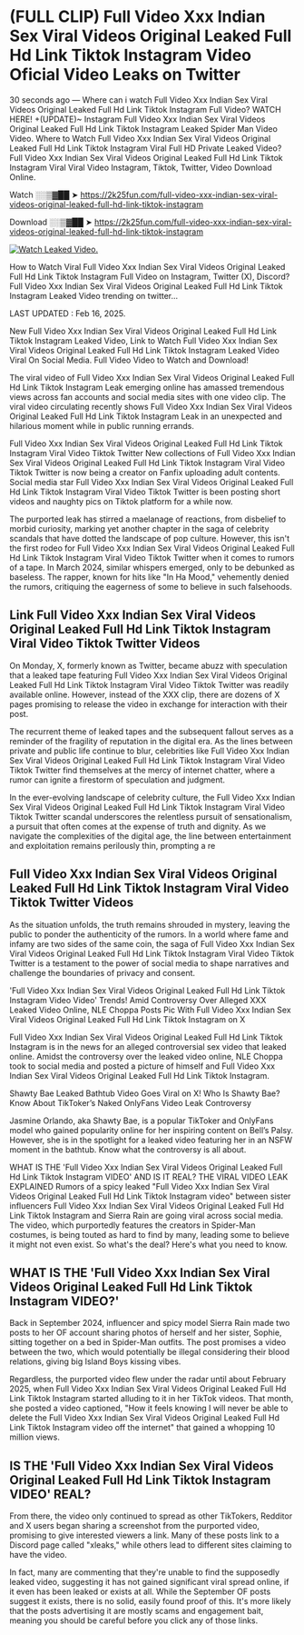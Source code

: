 # (FULL CLIP) Full Video Xxx Indian Sex Viral Videos Original Leaked Full Hd Link Tiktok Instagram Video Oficial Video Leaks on Twitter

30 seconds ago — Where can i watch Full Video Xxx Indian Sex Viral Videos Original Leaked Full Hd Link Tiktok Instagram Full Video? WATCH HERE! +(UPDATE)~ Instagram Full Video Xxx Indian Sex Viral Videos Original Leaked Full Hd Link Tiktok Instagram Leaked Spider Man Video Video. Where to Watch Full Video Xxx Indian Sex Viral Videos Original Leaked Full Hd Link Tiktok Instagram Viral Full HD Private Leaked Video? Full Video Xxx Indian Sex Viral Videos Original Leaked Full Hd Link Tiktok Instagram Viral Viral Video Instagram, Tiktok, Twitter, Video Download Online.

Watch ░░▒▓██ ➤ https://2k25fun.com/full-video-xxx-indian-sex-viral-videos-original-leaked-full-hd-link-tiktok-instagram

Download ░░▒▓██ ➤ https://2k25fun.com/full-video-xxx-indian-sex-viral-videos-original-leaked-full-hd-link-tiktok-instagram

[![Watch Leaked Video.](https://miro.medium.com/v2/resize:fit:828/format:webp/1*cilzJN44JGOrTw9NJCrNHA.gif "Watch Leaked Video")](https://2k25fun.com/full-video-xxx-indian-sex-viral-videos-original-leaked-full-hd-link-tiktok-instagram)

How to Watch Viral Full Video Xxx Indian Sex Viral Videos Original Leaked Full Hd Link Tiktok Instagram Full Video on Instagram, Twitter (X), Discord? Full Video Xxx Indian Sex Viral Videos Original Leaked Full Hd Link Tiktok Instagram Leaked Video trending on twitter...

LAST UPDATED : Feb 16, 2025.

New Full Video Xxx Indian Sex Viral Videos Original Leaked Full Hd Link Tiktok Instagram Leaked Video, Link to Watch Full Video Xxx Indian Sex Viral Videos Original Leaked Full Hd Link Tiktok Instagram Leaked Video Viral On Social Media. Full Video Video to Watch and Download!

The viral video of Full Video Xxx Indian Sex Viral Videos Original Leaked Full Hd Link Tiktok Instagram Leak emerging online has amassed tremendous views across fan accounts and social media sites with one video clip. The viral video circulating recently shows Full Video Xxx Indian Sex Viral Videos Original Leaked Full Hd Link Tiktok Instagram Leak in an unexpected and hilarious moment while in public running errands.

Full Video Xxx Indian Sex Viral Videos Original Leaked Full Hd Link Tiktok Instagram Viral Video Tiktok Twitter New collections of Full Video Xxx Indian Sex Viral Videos Original Leaked Full Hd Link Tiktok Instagram Viral Video Tiktok Twitter is now being a creator on Fanfix uploading adult contents. Social media star Full Video Xxx Indian Sex Viral Videos Original Leaked Full Hd Link Tiktok Instagram Viral Video Tiktok Twitter is been posting short videos and naughty pics on Tiktok platform for a while now.

The purported leak has stirred a maelanage of reactions, from disbelief to morbid curiosity, marking yet another chapter in the saga of celebrity scandals that have dotted the landscape of pop culture. However, this isn't the first rodeo for Full Video Xxx Indian Sex Viral Videos Original Leaked Full Hd Link Tiktok Instagram Viral Video Tiktok Twitter when it comes to rumors of a tape. In March 2024, similar whispers emerged, only to be debunked as baseless. The rapper, known for hits like "In Ha Mood," vehemently denied the rumors, critiquing the eagerness of some to believe in such falsehoods.

## Link Full Video Xxx Indian Sex Viral Videos Original Leaked Full Hd Link Tiktok Instagram Viral Video Tiktok Twitter Videos

On Monday, X, formerly known as Twitter, became abuzz with speculation that a leaked tape featuring Full Video Xxx Indian Sex Viral Videos Original Leaked Full Hd Link Tiktok Instagram Viral Video Tiktok Twitter was readily available online. However, instead of the XXX clip, there are dozens of X pages promising to release the video in exchange for interaction with their post.

The recurrent theme of leaked tapes and the subsequent fallout serves as a reminder of the fragility of reputation in the digital era. As the lines between private and public life continue to blur, celebrities like Full Video Xxx Indian Sex Viral Videos Original Leaked Full Hd Link Tiktok Instagram Viral Video Tiktok Twitter find themselves at the mercy of internet chatter, where a rumor can ignite a firestorm of speculation and judgment.

In the ever-evolving landscape of celebrity culture, the Full Video Xxx Indian Sex Viral Videos Original Leaked Full Hd Link Tiktok Instagram Viral Video Tiktok Twitter scandal underscores the relentless pursuit of sensationalism, a pursuit that often comes at the expense of truth and dignity. As we navigate the complexities of the digital age, the line between entertainment and exploitation remains perilously thin, prompting a re

##  Full Video Xxx Indian Sex Viral Videos Original Leaked Full Hd Link Tiktok Instagram Viral Video Tiktok Twitter Videos

As the situation unfolds, the truth remains shrouded in mystery, leaving the public to ponder the authenticity of the rumors. In a world where fame and infamy are two sides of the same coin, the saga of Full Video Xxx Indian Sex Viral Videos Original Leaked Full Hd Link Tiktok Instagram Viral Video Tiktok Twitter is a testament to the power of social media to shape narratives and challenge the boundaries of privacy and consent.

'Full Video Xxx Indian Sex Viral Videos Original Leaked Full Hd Link Tiktok Instagram Video Video' Trends! Amid Controversy Over Alleged XXX Leaked Video Online, NLE Choppa Posts Pic With Full Video Xxx Indian Sex Viral Videos Original Leaked Full Hd Link Tiktok Instagram on X

Full Video Xxx Indian Sex Viral Videos Original Leaked Full Hd Link Tiktok Instagram is in the news for an alleged controversial sex video that leaked online. Amidst the controversy over the leaked video online, NLE Choppa took to social media and posted a picture of himself and Full Video Xxx Indian Sex Viral Videos Original Leaked Full Hd Link Tiktok Instagram.

Shawty Bae Leaked Bathtub Video Goes Viral on X! Who Is Shawty Bae? Know About TikToker’s Naked OnlyFans Video Leak Controversy

Jasmine Orlando, aka Shawty Bae, is a popular TikToker and OnlyFans model who gained popularity online for her inspiring content on Bell’s Palsy. However, she is in the spotlight for a leaked video featuring her in an NSFW moment in the bathtub. Know what the controversy is all about.

WHAT IS THE 'Full Video Xxx Indian Sex Viral Videos Original Leaked Full Hd Link Tiktok Instagram VIDEO' AND IS IT REAL? THE VIRAL VIDEO LEAK EXPLAINED Rumors of a spicy leaked "Full Video Xxx Indian Sex Viral Videos Original Leaked Full Hd Link Tiktok Instagram video" between sister influencers Full Video Xxx Indian Sex Viral Videos Original Leaked Full Hd Link Tiktok Instagram and Sierra Rain are going viral across social media. The video, which purportedly features the creators in Spider-Man costumes, is being touted as hard to find by many, leading some to believe it might not even exist. So what's the deal? Here's what you need to know.

## WHAT IS THE 'Full Video Xxx Indian Sex Viral Videos Original Leaked Full Hd Link Tiktok Instagram VIDEO?'

Back in September 2024, influencer and spicy model Sierra Rain made two posts to her OF account sharing photos of herself and her sister, Sophie, sitting together on a bed in Spider-Man outfits. The post promises a video between the two, which would potentially be illegal considering their blood relations, giving big Island Boys kissing vibes.

Regardless, the purported video flew under the radar until about February 2025, when Full Video Xxx Indian Sex Viral Videos Original Leaked Full Hd Link Tiktok Instagram started alluding to it in her TikTok videos. That month, she posted a video captioned, "How it feels knowing I will never be able to delete the Full Video Xxx Indian Sex Viral Videos Original Leaked Full Hd Link Tiktok Instagram video off the internet" that gained a whopping 10 million views.

## IS THE 'Full Video Xxx Indian Sex Viral Videos Original Leaked Full Hd Link Tiktok Instagram VIDEO' REAL?

From there, the video only continued to spread as other TikTokers, Redditor and X users began sharing a screenshot from the purported video, promising to give interested viewers a link. Many of these posts link to a Discord page called "xleaks," while others lead to different sites claiming to have the video.

In fact, many are commenting that they're unable to find the supposedly leaked video, suggesting it has not gained significant viral spread online, if it even has been leaked or exists at all. While the September OF posts suggest it exists, there is no solid, easily found proof of this. It's more likely that the posts advertising it are mostly scams and engagement bait, meaning you should be careful before you click any of those links.